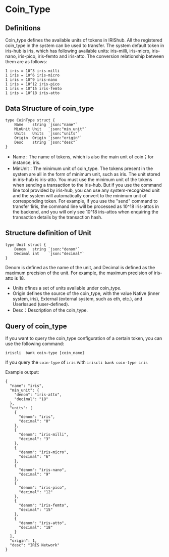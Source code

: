 # Coin_Type

##  Definitions

Coin_type defines the available units of tokens in IRIShub. All the registered coin_type in the system can be used to transfer. The system default token in iris-hub is iris, which has following available units: iris-milli, iris-micro, iris-nano, iris-pico, iris-femto and iris-atto. The conversion relationship between them are as follows:

```
1 iris = 10^3 iris-milli
1 iris = 10^6 iris-micro
1 iris = 10^9 iris-nano
1 iris = 10^12 iris-pico
1 iris = 10^15 iris-femto
1 iris = 10^18 iris-atto
```

## Data Structure of coin_type

```golang
type CoinType struct {
	Name    string `json:"name"`
	MinUnit Unit   `json:"min_unit"`
	Units   Units  `json:"units"`
	Origin  Origin `json:"origin"`
	Desc    string `json:"desc"`
}
```

* Name : The name of tokens, which is also the main unit of coin；for instance, iris.
* MinUnit：The  minimum unit of coin_type. The tokens present in the system are all in the form of minimum unit, such as iris. The unit stored in iris-hub is iris-atto. You must use the minimum unit of the tokens when sending a transaction to the iris-hub. But if you use the command line tool provided by iris-hub, you can use any system-recognized unit and the system will automatically convert to the minimum unit of corresponding token. For example, if you use the "send" command to transfer 1iris, the command line will be processed as 10^18 iris-attos in the backend, and you will only see 10^18 iris-attos when enquiring the transaction details by the transaction hash.

## Structure definition of Unit

```golang
type Unit struct {
	Denom   string `json:"denom"`
	Decimal int    `json:"decimal"`
}
```

Denom is defined as the name of the unit, and Decimal is defined as the maximum precision of the unit. For example, the maximum precision of iris-atto is 18.
* Units dfines a set of units available under coin_type.
* Origin defines the source of the coin_type, with the value Native (inner system, iris), External (external system, such as eth, etc.), and UserIssued (user-defined).
* Desc：Description of the coin_type.

## Query of coin_type

If you want to query the coin_type configuration of a certain token, you can use the following command:

```golang
iriscli  bank coin-type [coin_name]
```

If you query the `coin-type` of `iris` with `iriscli bank coin-type iris`
 
Example output:
```$xslt
{
  "name": "iris",
  "min_unit": {
    "denom": "iris-atto",
    "decimal": "18"
  },
  "units": [
    {
      "denom": "iris",
      "decimal": "0"
    },
    {
      "denom": "iris-milli",
      "decimal": "3"
    },
    {
      "denom": "iris-micro",
      "decimal": "6"
    },
    {
      "denom": "iris-nano",
      "decimal": "9"
    },
    {
      "denom": "iris-pico",
      "decimal": "12"
    },
    {
      "denom": "iris-femto",
      "decimal": "15"
    },
    {
      "denom": "iris-atto",
      "decimal": "18"
    }
  ],
  "origin": 1,
  "desc": "IRIS Network"
}
```